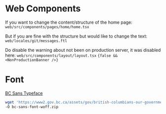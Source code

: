 # Web Components

If you want to change the content/structure of the home page:
`web/src/components/pages/home/home.tsx`

But if you are fine with the structure but would like to change the text:
`web/locales/git/messages.ftl`

Do disable the warning about not been on production server, it was disabled here:
`web/src/components/layout/layout.tsx`
`{false && <NonProductionBanner />}`

# Font
[BC Sans Typeface](https://www2.gov.bc.ca/gov/content/governments/services-for-government/policies-procedures/bc-visual-identity/bc-sans)
```bash
wget 'https://www2.gov.bc.ca/assets/gov/british-columbians-our-governments/services-policies-for-government/policies-procedures-standards/web-content-development-guides/corporate-identity-assets/visid-files/bc-sans-font-woff.zip?forcedownload=true' \
-O bc-sans-font-woff.zip
```

